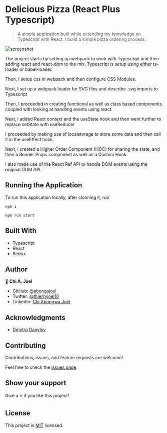 # Delicious Pizza (React Plus Typescript)

> A simple application built while extending my knowledge on Typescript with React. I build a simple pizza ordering process.

![screenshot](../dev/screenshot.png)

The project starts by setting up webpack to work with Typescript and then adding react and react-dom to the mix.
Typescript is setup using either ts-loader or babel-loader.

Then, I setup css in webpack and then configure CSS Modules.

Next, I set up a webpack loader for SVG files and describe .svg imports to Typescript

Then, I proceeded in creating functional as well as class based components coupled with looking at handling events using react.

Next, i added React context and the useState hook and then went further to replace setState with useReducer

I proceeded by making use of localstorage to store some data and then call it in the useEffect hook.

Next, i created a Higher Order Component (HOC) for sharing the state, and then a Render Props component as well as a Custom Hook.

I also made use of the React Ref API to handle DOM events using the original DOM API.

## Running the Application

To run this application locally, after clonning it, run

```
npm i
```

```
npm run start
```

<!--
## Live Demo

- [Visit Page]() -->

## Built With

- Typescript
- React
- Redux

## Author

👤 **Chi A. Joel**

- GitHub: [@abongsjoel](https://github.com/abongsjoel)
- Twitter: [@thierryjoel10](https://twitter.com/ThierryJoel10)
- LinkedIn: [Chi Abongwa Joel](https://www.linkedin.com/in/chi-abongwa-joel-b4285a97/)

## Acknowledgments

- [Dmytro Danylov](https://www.udemy.com/course/react-with-typescript/)

## Contributing

Contributions, issues, and feature requests are welcome!

Feel free to check the [issues page](https://github.com/abongsjoel/react-plus-typescript/issues).

## Show your support

Give a ⭐️ if you like this project!

## License

  <p>This project is <a href="../main/LICENSE">MIT</a> licensed.</p>
